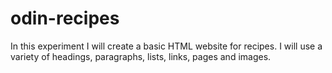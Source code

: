 # odin-recipes
In this experiment I will create a basic HTML website for recipes.  I will use a variety of headings, paragraphs, lists, links, pages and images.